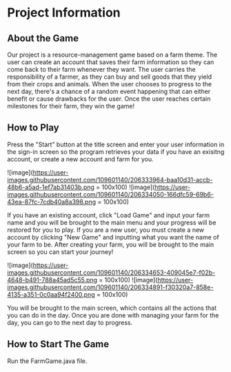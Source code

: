 # Project Information

## About the Game
Our project is a resource-management game based on a farm theme. The user can create an account that saves their farm information so they can come back to their farm whenever they want. The user carries the responsibility of a farmer, as they can buy and sell goods that they yield from their crops and animals. When the user chooses to progress to the next day, there's a chance of a random event happening that can either benefit or cause drawbacks for the user. Once the user reaches certain milestones for their farm, they win the game!

## How to Play
Press the "Start" button at the title screen and enter your user information in the sign-in screen so the program retrieves your data if you have an exisitng account, or create a new account and farm for you. 

![image](https://user-images.githubusercontent.com/109601140/206333964-baa10d31-accb-48b6-a5ad-1ef7ab31403b.png = 100x100)
![image](https://user-images.githubusercontent.com/109601140/206334050-166dfc59-69b6-43ea-87fc-7cdb40a8a398.png = 100x100)

If you have an existing account, click "Load Game" and input your farm name and you will be brought to the main menu and your progress will be restored for you to play. If you are a new user, you must create a new account by clicking "New Game" and inputting what you want the name of your farm to be. After creating your farm, you will be brought to the main screen so you can start your journey!

![image](https://user-images.githubusercontent.com/109601140/206334653-409045e7-f02b-4648-b491-788a45ad5c55.png = 100x100)
![image](https://user-images.githubusercontent.com/109601140/206334891-f30320a7-858e-4135-a351-0c0aa94f2400.png = 100x100)



You will be brought to the main screen, which contains all the actions that you can do in the day. Once you are done with managing your farm for the day, you can go to the next day to progress.

## How to Start The Game
Run the FarmGame.java file.
